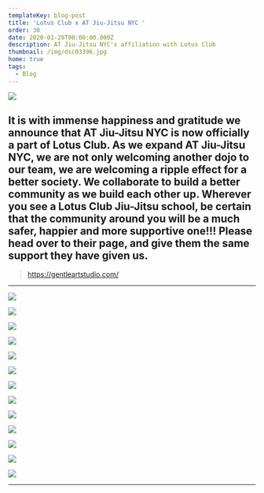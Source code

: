 ```yaml
---
templateKey: blog-post
title: 'Lotus Club x AT Jiu-Jitsu NYC '
order: 30
date: 2020-01-20T00:00:00.000Z
description: AT Jiu-Jitsu NYC's affiliation with Lotus Club
thumbnail: /img/dsc03396.jpg
home: true
tags:
  - Blog
---
```

![](/img/logo-removebg-preview.png)

## It is with immense happiness and gratitude we announce that AT Jiu-Jitsu NYC is now officially a part of Lotus Club. As we expand AT Jiu-Jitsu NYC, we are not only welcoming another dojo to our team, we are welcoming a ripple effect for a better society. We collaborate to build a better community as we build each other up. Wherever you see a Lotus Club Jiu-Jitsu school, be certain that the community around you will be a much safer, happier and more supportive one!!! Please head over to their page, and give them the same support they have given us.

> <https://gentleartstudio.com/>

- - -

![](/img/dsc03400.jpg)

![](/img/dsc03346.jpg)

![](/img/dsc03406.jpg)

![](/img/dsc09443.jpg)

![](/img/dsc03389.jpg)

![](/img/dsc03329.jpg)

![](/img/dsc09319.jpg)

![](/img/dsc03344.jpg)

![](/img/dsc03330.jpg)

![](/img/dsc09425.jpg)

![](/img/dsc03432.jpg)

![](/img/dsc03331.jpg)

![](/img/dsc09439.jpg)

- - -
